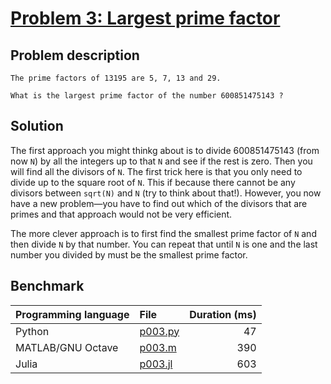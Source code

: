 # [Problem 3: Largest prime factor](https://projecteuler.net/problem=3)

## Problem description

```
The prime factors of 13195 are 5, 7, 13 and 29.

What is the largest prime factor of the number 600851475143 ?
```

## Solution

The first approach you might thinkg about is to divide 600851475143 (from now `N`) by all the integers up to that `N` and see if the rest is zero. Then you will find all the divisors of `N`. The first trick here is that you only need to divide up to the square root of `N`. This if because there cannot be any divisors between `sqrt(N)` and `N` (try to think about that!). However, you now have a new problem—you have to find out which of the divisors that are primes and that approach would not be very efficient.

The more clever approach is to first find the smallest prime factor of `N` and then divide `N` by that number. You can repeat that until `N` is one and the last number you divided by must be the smallest prime factor.

## Benchmark

| Programming language | File                 | Duration (ms) |
| :------------------- | :------------------- | ------------: |
| Python               | [p003.py](./p003.py) |            47 |
| MATLAB/GNU Octave    | [p003.m](./p003.m)   |           390 |
| Julia                | [p003.jl](./p003.jl) |           603 |
